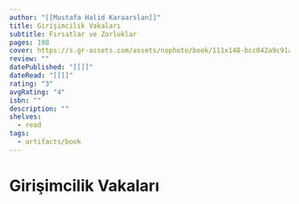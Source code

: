 ```yaml
---
author: "[[Mustafa Halid Karaarslan]]"
title: Girişimcilik Vakaları
subtitle: Fırsatlar ve Zorluklar
pages: 198
cover: https://s.gr-assets.com/assets/nophoto/book/111x148-bcc042a9c91a29c1d680899eff700a03.png
review: ""
datePublished: "[[]]"
dateRead: "[[]]"
rating: "3"
avgRating: "4"
isbn: ""
description: ""
shelves:
  - read
tags:
  - artifacts/book
---
```

#  Girişimcilik Vakaları
